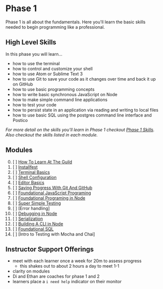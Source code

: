 # Phase 1

Phase 1 is all about the fundamentals. Here you'll learn the basic skills needed
to begin programming like a professional.

## High Level Skills

In this phase you will learn…

- how to use the terminal
- how to control and customize your shell
- how to use Atom or Sublime Text 3
- how to use Git to save your code as it changes over time and back it up on GitHub
- how to use basic programming concepts
- how to write basic synchronous JavaScript on Node
- how to make simple command line applications
- how to test your code
- how to persist state in an application via reading and writing to local files
- how to use basic SQL using the postgres command line interface and Postico

_For more detail on the skills you'll learn in Phase 1 checkout
[Phase 1 Skills](./skills.md). Also checkout the skills listed in each module._

## Modules

0. [ ] [How To Learn At The Guild](../../modules/How-To-Learn-At-The-Guild)
0. [ ] [Installfest](../../modules/Installfest)
0. [ ] [Terminal Basics](../../modules/Terminal-Basics)
0. [ ] [Shell Configuration](../../modules/Shell-Configuration)
0. [ ] [Editor Basics](../../modules/Editor-Basics)
0. [ ] [Saving Progress With Git And GitHub](../../modules/Saving-Progress-With-Git-And-GitHub)
0. [ ] [Foundational JavaScript Programing](../../modules/Foundational-JavaScript-Programing)
0. [ ] [Foundational Programing in Node](../../modules/Foundational-Programing-in-Node)
0. [ ] [Super Simple Testing](../../modules/Super-Simple-Testing)
0. [ ] [Error handling]
0. [ ] [Debugging in Node](../../modules/Debugging-in-Node)
0. [ ] [Serialization](../../modules/Serialization)
0. [ ] [Building A CLI in Node](../../modules/Building-A-CLI-in-Node)
0. [ ] [Foundational SQL](../../modules/Foundational-SQL)
0. [ ] [Intro to Testing with Mocha and Chai]


## Instructor Support Offerings

- meet with each learner once a week for 20m to assess progress
  - this shakes out to about 2 hours a day to meet 1-1
- clarity on modules
- Di and Ethan are coaches for phase 1 and 2
- learners place a `i need help` indicator on their monitor
